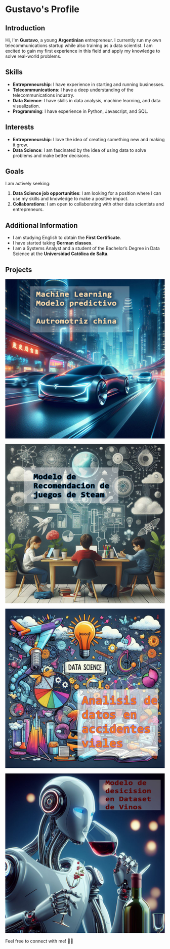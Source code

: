 # Gustavo's Profile

## Introduction

Hi, I'm **Gustavo**, a young **Argentinian** entrepreneur. I currently run my own telecommunications startup while also training as a data scientist. I am excited to gain my first experience in this field and apply my knowledge to solve real-world problems.

## Skills

- **Entrepreneurship**: I have experience in starting and running businesses.
- **Telecommunications**: I have a deep understanding of the telecommunications industry.
- **Data Science**: I have skills in data analysis, machine learning, and data visualization.
- **Programming**: I have experience in Python, Javascript, and SQL.

## Interests

- **Entrepreneurship**: I love the idea of creating something new and making it grow.
- **Data Science**: I am fascinated by the idea of using data to solve problems and make better decisions.

## Goals

I am actively seeking:

1. **Data Science job opportunities**: I am looking for a position where I can use my skills and knowledge to make a positive impact.
2. **Collaborations**: I am open to collaborating with other data scientists and entrepreneurs.

## Additional Information

- I am studying English to obtain the **First Certificate**.
- I have started taking **German classes**.
- I am a Systems Analyst and a student of the Bachelor’s Degree in Data Science at the **Universidad Católica de Salta**.

## Projects

[![Imagen 1](autos.jpg)](https://github.com/ichbinzeed/Estudio-de-Mercado-para-Ingreso-de-Automotriz-China-Modelos-Predictivos-y-Conclusiones) 

[![Imagen 2](steam.jpg)](https://github.com/ichbinzeed/FI-Henry-DS)

[![Imagen 3](vial.jpg)](https://github.com/ichbinzeed/PI-Henry-2) 

[![Imagen 4](vino.jpg)](https://github.com/ichbinzeed/practica)

Feel free to connect with me! 🚀🌟
